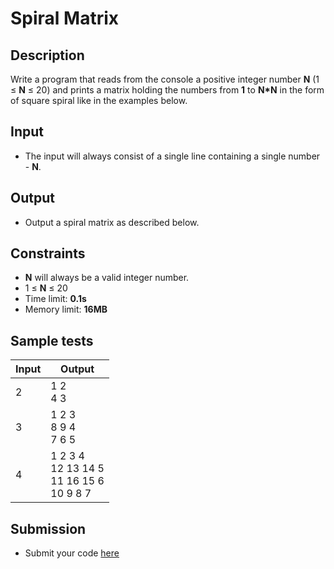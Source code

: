 # Spiral Matrix

## Description
Write a program that reads from the console a positive integer number **N** (1 &#8804; **N** &#8804; 20)
 and prints a matrix holding the numbers from **1** to **N*N** in the form of square spiral like in the examples below.

## Input
- The input will always consist of a single line containing a single number - **N**.

## Output
- Output a spiral matrix as described below.

## Constraints
- **N** will always be a valid integer number.
- 1 &#8804; **N** &#8804; 20
- Time limit: **0.1s**
- Memory limit: **16MB**

## Sample tests

|     Input      |                      Output                      |
|----------------|--------------------------------------------------|
|2               |1 2<br/>4 3                                       |
|3               |1 2 3<br/>8 9 4<br/>7 6 5                         |
|4               |1 2 3 4<br/>12 13 14 5<br/>11 16 15 6<br/>10 9 8 7|

## Submission
- Submit your code [here](http://bgcoder.com/Contests/Compete/Index/312#16)
